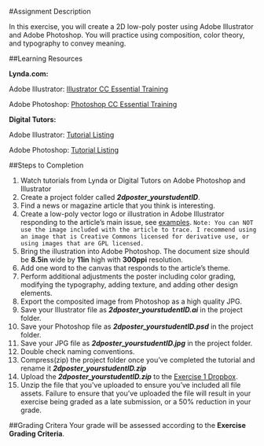 #Assignment Description

In this exercise, you will create a 2D low-poly poster using Adobe Illustrator and Adobe Photoshop. You will practice using composition, color theory, and typography to convey meaning.

##Learning Resources

**Lynda.com:**

Adobe Illustrator:  [Illustrator CC Essential Training](http://www.lynda.com/Illustrator-tutorials/Illustrator-CC-Essential-Training/122469-2.html)

Adobe Photoshop: [Photoshop CC Essential Training](http://www.lynda.com/Photoshop-tutorials/Photoshop-CC-Essential-Training/122999-2.html)

**Digital Tutors:**

Adobe Illustrator: [Tutorial Listing](http://www.digitaltutors.com/11/training.php?tid=1&cid=229)

Adobe Photoshop: [Tutorial Listing](http://www.digitaltutors.com/software/Photoshop-tutorials)

##Steps to Completion

1. Watch tutorials from Lynda or Digital Tutors on Adobe Photoshop and Illustrator
2. Create a project folder called **_2dposter_yourstudentID_**.
3. Find a news or magazine article that you think is interesting. 
4. Create a low-poly vector logo or illustration in Adobe Illustrator responding to the article’s main issue, see [examples](https://www.behance.net/search?field=44&search=low+poly).
   `Note: You can NOT use the image included with the article to trace. I recommend using an image that is Creative Commons licensed for derivative use, or using images that are GPL licensed.`
5. Bring the illustration into Adobe Photoshop. The document size should be **8.5in** wide by **11in** high with **300ppi** resolution.
6. Add one word to the canvas that responds to the article’s theme.
7. Perform additional adjustments the poster including color grading, modifying the typography, adding texture, and adding other design elements.
8. Export the composited image from Photoshop as a high quality JPG.
9. Save your Illustrator file as **_2dposter_yourstudentID.ai_** in the project folder.
10. Save your Photoshop file as **_2dposter_yourstudentID.psd_** in the project folder.
11. Save your JPG file as **_2dposter_yourstudentID.jpg_** in the project folder.
12. Double check naming conventions.
13. Compress(zip) the project folder once you’ve completed the tutorial and rename it **_2dposter_yourstudentID.zip_**
14. Upload the **_2dposter_yourstudentID.zip_** to the [Exercise 1 Dropbox](https://psu.box.com/signup/collablink/d_4284115953/11da3bdd340295).
15. Unzip the file that you've uploaded to ensure you’ve included all file assets. Failure to ensure that you’ve uploaded the file will result in your exercise being graded as a late submission, or a 50% reduction in your grade.

##Grading Critera
Your grade will be assessed according to the **Exercise Grading Criteria**.
